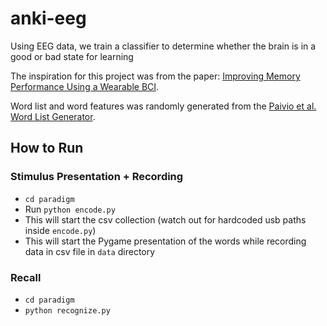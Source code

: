 # anki-eeg
Using EEG data, we train a classifier to determine whether the brain is in a good or bad state for learning

The inspiration for this project was from the paper: [Improving Memory Performance Using a Wearable BCI](http://doi.org/10.3217/978-3-85125-467-9-128). 

Word list and word features was randomly  generated from the [Paivio et al. Word List Generator](http://www.datavis.ca/online/paivio/).

## How to Run

### Stimulus Presentation + Recording
- `cd paradigm` 
- Run `python encode.py`
- This will start the csv collection (watch out for hardcoded usb paths inside `encode.py`) 
- This will start the Pygame presentation of the words while recording data in csv file in `data` directory

### Recall
- `cd paradigm`
- `python recognize.py`

